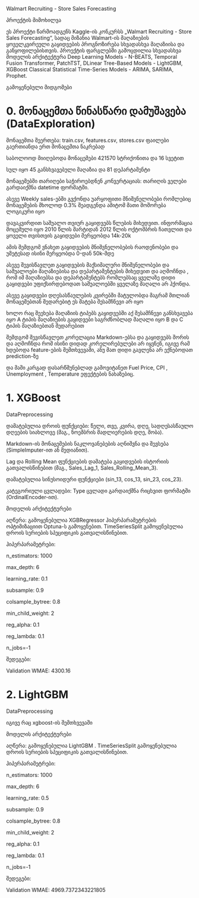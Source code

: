 Walmart Recruiting - Store Sales Forecasting

პროექტის მიმოხილვა

ეს პროექტი წარმოადგენს Kaggle-ის კონკურსს „Walmart Recruiting - Store Sales Forecasting“, სადაც მიზანია Walmart-ის მაღაზიების ყოველკვირეული გაყიდვების პროგნოზირება სხვადასხვა მაღაზიისა და განყოფილებისთვის. პროექტის ფარგლებში გამოცდილია სხვადასხვა მოდელის არქიტექტურა Deep Learning Models - N-BEATS, Temporal Fusion Transformer, PatchTST, DLinear
Tree-Based Models - LightGBM, XGBoost Classical Statistical Time-Series Models - ARIMA, SARIMA, Prophet.

გამოყენებული მიდგომები

# 0. მონაცემთა წინასწარი დამუშავება (DataExploration)

მონაცემთა შეერთება: train.csv, features.csv, stores.csv ფაილები გაერთიანდა ერთ მონაცემთა ნაკრებად

საბოლოოდ მიიღებოდა მონაცემები 421570 სტრიქონითა და 16 სვეტით

სულ იყო 45 განსხვავებული მაღაზია და 81 დეპარტამენტი

მონაცემებში თარიღები საჭიროებდნენ კონვერტაციას: თარიღის ველები გარდაიქმნა datetime ფორმატში.

ასევე Weekly sales-ებში გვქონდა უარყოფითი მნიშვნელობები რომლებიც მონაცემების მხოლოდ 0.3% შეადგენდა ამიტომ მათი მოშორება ლოგიკური იყო

დავაკვირდით საშუალო თვიურ გაყიდვებს წლების მიხედვით. ინფორმაცია მოცემული იყო 2010 წლის მარტიდან 2012 წლის ოქტომბრის ჩათვლით და ყოველი თვისთვის გაყიდვები მერყეობდა 14k-20k

ამის შემდგომ ვნახეთ გაყიდვების მნიშვნელობების რაოდენობები და უმეტესად ისინი მერყეობდა 0-დან 50k-მდე

ასევე შევისწავლეთ გაყიდვების მაქსიმალური მნიშვნელობები და საშუალოები მაღაზიებისა და დეპარტამენტების მიხედვით და აღმოჩნდა , რომ იმ მაღაზიებსა და დეპარტამენტებს რომლებსაც ყველაზე
დიდი გაყიდვები უფიქსირდებოდათ საშუალოებში ყველაზე მაღალი არ ჰქონდა.

ასევე გაყიდვები დღესასწაულების კვირებში მატულობდა მაგრამ მთლიან მონაცემებთან შედარებიტ ეს მატება შესამჩნევი არ იყო

ხოლო რაც შეეხება მაღაზიის ტიპებს გაყიდვებში აქ შესამჩნევი განსხვავება იყო A ტიპის მაღაზიების გაყიდვები საგრძნობლად მაღალი იყო B და C ტიპის მაღაზიებთან შედარებით 

შემდგომ შევისწავლეთ კორელაცია Markdown-ებსა და გაყიდვებს შორის და აღმოჩნდა რომ ისინი დიდად კორელირებულები არ იყვნენ, იგივე რამ ხდებოდა feature-ების შემთხვევაში, ანუ მათ დიდი გავლენა არ ექნებოდათ prediction-ზე

და მაში კარგად დასარწმუნებლად გამოვიტანეთ Fuel Price, CPI , Unemployment , Temperature ეფექტების ნახაზებიც.





# 1. XGBoost 

DataPreprocessing 

დამატებულია დროის ფუნქციები: წელი, თვე, კვირა, დღე, სადღესასწაულო დღეების სიახლოვე (მაგ., ნოემბრის მადლიერების დღე, შობა).

Markdown-ის მონაცემების ნაკლოვანებების აღნიშვნა და შევსება (SimpleImputer-ით ან მედიანით).

Lag და Rolling Mean ფუნქციების დამატება გაყიდვების ისტორიის გათვალისწინებით (მაგ., Sales_Lag_1, Sales_Rolling_Mean_3).

დამატებულია სინუსოიდური ფუნქციები (sin_13, cos_13, sin_23, cos_23).

კატეგორიული ცვლადები: Type ცვლადი გარდაიქმნა რიცხვით ფორმატში (OrdinalEncoder-ით).

მოდელის არქიტექტურები

აღწერა: გამოყენებულია XGBRegressor ჰიპერპარამეტრების ოპტიმიზაციით Optuna-ს გამოყენებით. TimeSeriesSplit გამოყენებულია დროის სერიების სპეციფიკის გათვალისწინებით.

ჰიპერპარამეტრები:

n_estimators: 1000


max_depth: 6


learning_rate: 0.1


subsample: 0.9


colsample_bytree: 0.8


min_child_weight: 2


reg_alpha: 0.1


reg_lambda: 0.1


n_jobs=-1


შედეგები:

Validation WMAE: 4300.16

# 2. LightGBM

DataPreprocessing

იგივე რაც xgboost-ის შემთხვევაში

მოდელის არქიტექტურები

აღწერა: გამოყენებულია LightGBM . TimeSeriesSplit გამოყენებულია დროის სერიების სპეციფიკის გათვალისწინებით.

ჰიპერპარამეტრები:

n_estimators: 1000


max_depth: 6


learning_rate: 0.5


subsample: 0.9


colsample_bytree: 0.8


min_child_weight: 2


reg_alpha: 0.1


reg_lambda: 0.1


n_jobs=-1


შედეგები:

Validation WMAE: 4969.7372343221805

